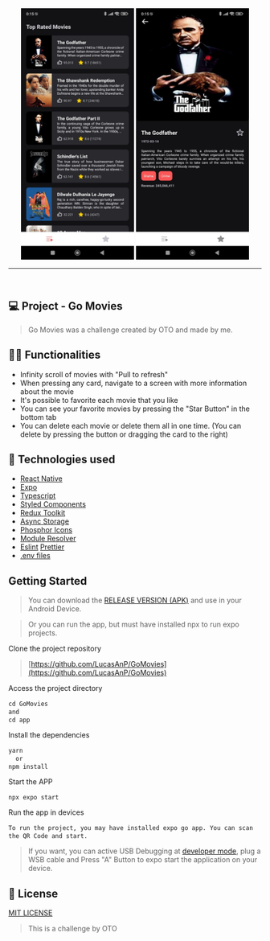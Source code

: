 <div align="center">
  <img src ="./app/src/assets/app-screenshot.jpeg" style="background:transparent" height="500" />
  <img src ="./app/src/assets/app-screenshot-2.jpeg" style="background:transparent" height="500" />
</div>

---

&nbsp;

## 💻 Project - Go Movies

> Go Movies was a challenge created by OTO and made by me.

## 🧑‍💻 Functionalities

- Infinity scroll of movies with "Pull to refresh"
- When pressing any card, navigate to a screen with more information about the movie
- It's possible to favorite each movie that you like
- You can see your favorite movies by pressing the "Star Button" in the bottom tab
- You can delete each movie or delete them all in one time. (You can delete by pressing the button or dragging the card to the right)

## 🚀 Technologies used

- [React Native](https://reactnative.dev/)
- [Expo](<[https://reactnative.dev/](https://expo.dev/accounts/niubajr19)>)
- [Typescript](https://www.typescriptlang.org)
- [Styled Components](https://styled-components.com/)
- [Redux Toolkit](https://redux.js.org/)
- [Async Storage](https://docs.expo.dev/versions/latest/sdk/async-storage/)
- [Phosphor Icons](https://phosphoricons.com/)
- [Module Resolver](https://www.npmjs.com/package/babel-plugin-module-resolver)
- [Eslint](https://eslint.org/) [Prettier](https://prettier.io/)
- [.env files](https://www.npmjs.com/package/react-native-dotenv)

## Getting Started

> You can download the [RELEASE VERSION (APK)](https://drive.google.com/file/d/1KBG8K4dDp2i0_YjjO7bXp3w8Og_OMntj/view?usp=drive_link) and use in your Android Device.

> Or you can run the app, but must have installed npx to run expo projects.

Clone the project repository

> [https://github.com/LucasAnP/GoMovies](https://github.com/LucasAnP/GoMovies)

Access the project directory

```
cd GoMovies
and
cd app
```

Install the dependencies

```
yarn
  or
npm install
```

Start the APP

```
npx expo start
```

Run the app in devices

```
To run the project, you may have installed expo go app. You can scan the QR Code and start.
```

> If you want, you can active USB Debugging at [developer mode](https://developer.android.com/studio/debug/dev-options?hl=pt-br),
> plug a WSB cable and Press "A" Button to expo start the application on your device.

## 📄 License

[MIT LICENSE](https://opensource.org/license/mit/)

> This is a challenge by OTO
